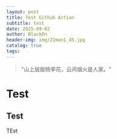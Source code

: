 ```yaml
---
layout: post
title: Test Github Action
subtitle: test
date: 2025-09-02
author: BlackDn
header-img: img/21mon1_45.jpg
catalog: true
tags:
---
```


> "山上层层桃李花，云间烟火是人家。"

# Test

## Test

TEst

